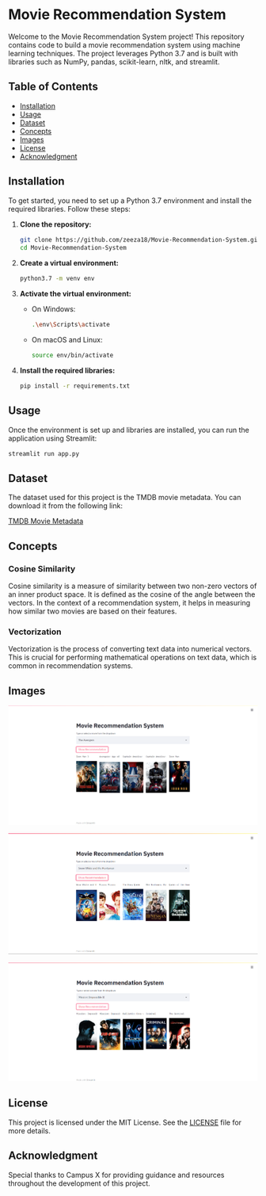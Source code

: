 # Movie Recommendation System

Welcome to the Movie Recommendation System project! This repository contains code to build a movie recommendation system using machine learning techniques. The project leverages Python 3.7 and is built with libraries such as NumPy, pandas, scikit-learn, nltk, and streamlit.

## Table of Contents
- [Installation](#installation)
- [Usage](#usage)
- [Dataset](#dataset)
- [Concepts](#concepts)
- [Images](#images)
- [License](#license)
- [Acknowledgment](#acknowledgment)

## Installation

To get started, you need to set up a Python 3.7 environment and install the required libraries. Follow these steps:

1. **Clone the repository:**
    ```bash
    git clone https://github.com/zeeza18/Movie-Recommendation-System.git
    cd Movie-Recommendation-System
    ```

2. **Create a virtual environment:**
    ```bash
    python3.7 -m venv env
    ```

3. **Activate the virtual environment:**
    - On Windows:
        ```bash
        .\env\Scripts\activate
        ```
    - On macOS and Linux:
        ```bash
        source env/bin/activate
        ```

4. **Install the required libraries:**
    ```bash
    pip install -r requirements.txt
    ```

## Usage

Once the environment is set up and libraries are installed, you can run the application using Streamlit:

```bash
streamlit run app.py
 ```

## Dataset
The dataset used for this project is the TMDB movie metadata. You can download it from the following link:

[TMDB Movie Metadata](https://www.kaggle.com/tmdb/tmdb-movie-metadata?select=tmdb_5000_movies.csv)

## Concepts
### Cosine Similarity
Cosine similarity is a measure of similarity between two non-zero vectors of an inner product space. It is defined as the cosine of the angle between the vectors. In the context of a recommendation system, it helps in measuring how similar two movies are based on their features.

### Vectorization
Vectorization is the process of converting text data into numerical vectors. This is crucial for performing mathematical operations on text data, which is common in recommendation systems.

## Images

![egone](uploads/one)

![egtwo](uploads/two)

![egthree](uploads/three)

## License
This project is licensed under the MIT License. See the [LICENSE](LICENSE) file for more details.

## Acknowledgment
Special thanks to Campus X for providing guidance and resources throughout the development of this project.


